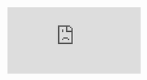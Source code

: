 <iframe src="https://www.bilibili.com/video/BV1g44y1t7Tt/" scrolling="no" border="0" frameborder="no" framespacing="0" allowfullscreen="false"> </iframe>
